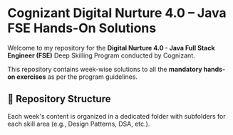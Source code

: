 # Cognizant Digital Nurture 4.0 – Java FSE Hands-On Solutions

Welcome to my repository for the **Digital Nurture 4.0 - Java Full Stack Engineer (FSE)** Deep Skilling Program conducted by Cognizant.

This repository contains week-wise solutions to all the **mandatory hands-on exercises** as per the program guidelines.

## 📁 Repository Structure

Each week's content is organized in a dedicated folder with subfolders for each skill area (e.g., Design Patterns, DSA, etc.).

```
